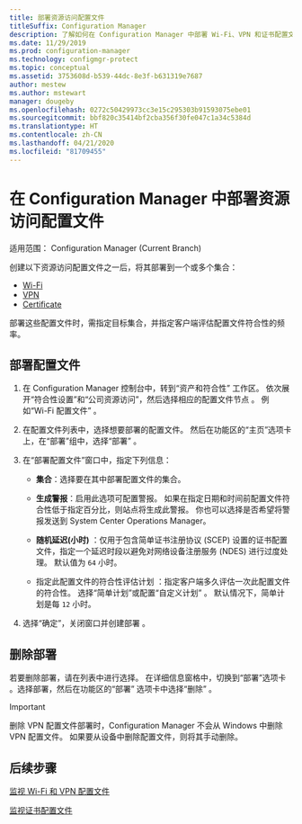 ```yaml
---
title: 部署资源访问配置文件
titleSuffix: Configuration Manager
description: 了解如何在 Configuration Manager 中部署 Wi-Fi、VPN 和证书配置文件。
ms.date: 11/29/2019
ms.prod: configuration-manager
ms.technology: configmgr-protect
ms.topic: conceptual
ms.assetid: 3753608d-b539-44dc-8e3f-b631319e7687
author: mestew
ms.author: mstewart
manager: dougeby
ms.openlocfilehash: 0272c50429973cc3e15c295303b91593075ebe01
ms.sourcegitcommit: bbf820c35414bf2cba356f30fe047c1a34c5384d
ms.translationtype: HT
ms.contentlocale: zh-CN
ms.lasthandoff: 04/21/2020
ms.locfileid: "81709455"
---
```

# <a name="deploy-resource-access-profiles-in-configuration-manager"></a>在 Configuration Manager 中部署资源访问配置文件

适用范围：  Configuration Manager (Current Branch)

创建以下资源访问配置文件之一后，将其部署到一个或多个集合：

- [Wi-Fi](create-wifi-profiles.md)
- [VPN](create-vpn-profiles.md)
- [Certificate](create-certificate-profiles.md)

部署这些配置文件时，需指定目标集合，并指定客户端评估配置文件符合性的频率。  

## <a name="deploy-a-profile"></a>部署配置文件

1. 在 Configuration Manager 控制台中，转到“资产和符合性”  工作区。 依次展开“符合性设置”和“公司资源访问”，然后选择相应的配置文件节点   。 例如“Wi-Fi 配置文件”  。

1. 在配置文件列表中，选择想要部署的配置文件。 然后在功能区的“主页”选项卡上，在“部署”组中，选择“部署”    。  

1. 在“部署配置文件”窗口中，指定下列信息：  

    - **集合**：选择要在其中部署配置文件的集合。

    - **生成警报**：启用此选项可配置警报。 如果在指定日期和时间前配置文件符合性低于指定百分比，则站点将生成此警报。 你也可以选择是否希望将警报发送到 System Center Operations Manager。

    - **随机延迟(小时)** ：仅用于包含简单证书注册协议 (SCEP) 设置的证书配置文件，指定一个延迟时段以避免对网络设备注册服务 (NDES) 进行过度处理。 默认值为 `64` 小时。  

    - 指定此配置文件的符合性评估计划  ：指定客户端多久评估一次此配置文件的符合性。 选择“简单计划”或配置“自定义计划”   。 默认情况下，简单计划是每 `12` 小时。

1. 选择“确定”，关闭窗口并创建部署  。

## <a name="delete-a-deployment"></a>删除部署

若要删除部署，请在列表中进行选择。 在详细信息窗格中，切换到“部署”选项卡  。选择部署，然后在功能区的“部署”  选项卡中选择“删除”  。

> [!IMPORTANT]
> 删除 VPN 配置文件部署时，Configuration Manager 不会从 Windows 中删除 VPN 配置文件。 如果要从设备中删除配置文件，则将其手动删除。

## <a name="next-steps"></a>后续步骤

[监视 Wi-Fi 和 VPN 配置文件](monitor-wifi-email-vpn-profiles.md)

[监视证书配置文件](monitor-certificate-profiles.md)
